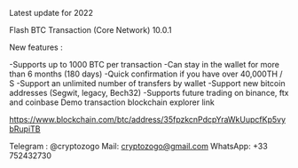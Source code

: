 Latest update for 2022

Flash BTC Transaction (Core Network) 10.0.1

New features : 

-Supports up to 1000 BTC per transaction
-Can stay in the wallet for more than 6 months (180 days)
-Quick confirmation if you have over 40,000TH / S
-Support an unlimited number of transfers by wallet
-Support new bitcoin addresses (Segwit, legacy, Bech32)
-Supports future trading on binance, ftx and coinbase
Demo transaction blockchain explorer link

https://www.blockchain.com/btc/address/35fpzkcnPdcpYraWkUupcfKp5vybRupiTB

Telegram : @cryptozogo
Mail: cryptozogo@gmail.com
WhatsApp: +33 752432730
